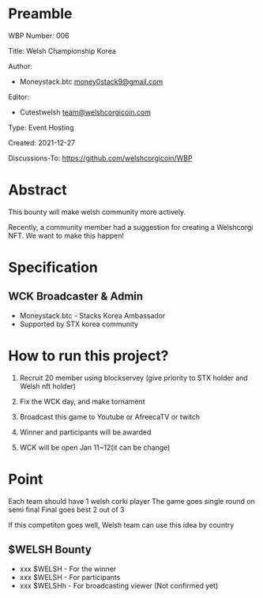 Preamble
========
WBP Number: 006

Title: Welsh Championship Korea

Author: 
* Moneystack.btc money0stack9@gmail.com

Editor:
* Cutestwelsh team@welshcorgicoin.com

Type: Event Hosting

Created: 2021-12-27

Discussions-To: https://github.com/welshcorgicoin/WBP


Abstract
========
This bounty will make welsh community more actively.

Recently, a community member had a suggestion for creating a Welshcorgi NFT. We want to make this happen!


Specification
=============
WCK Broadcaster & Admin
-----------------------------
* Moneystack.btc - Stacks Korea Ambassador
* Supported by STX korea community

How to run this project?
========

1. Recruit 20 member using blockservey (give priority to STX holder and Welsh nft holder)

2. Fix the WCK day, and make tornament 

3. Broadcast this game to Youtube or AfreecaTV or twitch

4. Winner and participants will be awarded

5. WCK will be open Jan 11~12(it can be change)

Point
====
Each team should have 1 welsh corki player
The game goes single round on semi final
Final goes best 2 out of 3

If this competiton goes well, Welsh team can use this idea by country 

$WELSH Bounty
-------------
* xxx $WELSH - For the winner
* xxx $WELSH - For participants
* xxx $WELSHh - For broadcasting viewer 
(Not confirmed yet)
